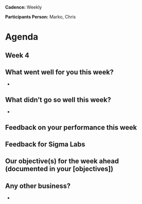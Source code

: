__Cadence:__ Weekly

__Participants Person:__ Marko, Chris


# Agenda

## Week 4

What went well for you this week?
- 
- 

What didn’t go so well this week?
- 
- 

Feedback on your performance this week
- 

Feedback for Sigma Labs
- 

Our objective(s) for the week ahead (documented in your [objectives]) 
- 

Any other business?
- 
- 